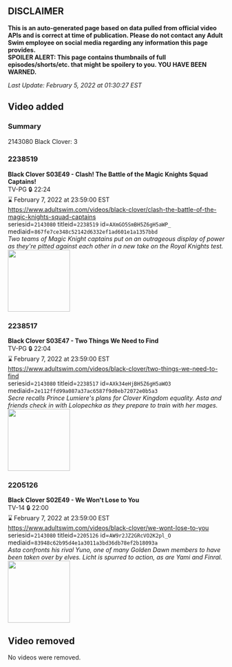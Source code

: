 ## DISCLAIMER
**This is an auto-generated page based on data pulled from official video APIs and is correct at time of publication. Please do not contact any Adult Swim employee on social media regarding any information this page provides.**  
**SPOILER ALERT: This page contains thumbnails of full episodes/shorts/etc. that might be spoilery to you. YOU HAVE BEEN WARNED.**  

_Last Update: February 5, 2022 at 01:30:27 EST_
## Video added
### Summary
2143080 Black Clover: 3  
### 2238519
**Black Clover S03E49 - Clash! The Battle of the Magic Knights Squad Captains!**  
TV-PG 🔒 22:24  
⌛ February 7, 2022 at 23:59:00 EST  
https://www.adultswim.com/videos/black-clover/clash-the-battle-of-the-magic-knights-squad-captains  
seriesid=`2143080` titleid=`2238519` id=`AXmGO5SmBH5Z6gH5aWP_` mediaid=`867fe7ce348c52142d6332ef1ad601e1a1357bbd`  
_Two teams of Magic Knight captains put on an outrageous display of power as they're pitted against each other in a new take on the Royal Knights test._  
<a href="https://media.cdn.adultswim.com/uploads/20210520/thumbnails/2_215201237132-BlackClover_151_ClashTheBattleOfTheMagicKnightsCaptains.png"><img src="https://media.cdn.adultswim.com/uploads/20210520/thumbnails/2_215201237132-BlackClover_151_ClashTheBattleOfTheMagicKnightsCaptains.png" height="144px" /></a>
### 2238517
**Black Clover S03E47 - Two Things We Need to Find**  
TV-PG 🔒 22:04  
⌛ February 7, 2022 at 23:59:00 EST  
https://www.adultswim.com/videos/black-clover/two-things-we-need-to-find  
seriesid=`2143080` titleid=`2238517` id=`AXk34eHjBH5Z6gH5aWO3` mediaid=`2e112ffd99a087a37ac6587f9d0eb72072e0b5a3`  
_Secre recalls Prince Lumiere's plans for Clover Kingdom equality. Asta and friends check in with Lolopechka as they prepare to train with her mages._  
<a href="https://media.cdn.adultswim.com/uploads/20210507/thumbnails/2_21571218548-BlackClover_149_TwoThingsWeNeedToFind.png"><img src="https://media.cdn.adultswim.com/uploads/20210507/thumbnails/2_21571218548-BlackClover_149_TwoThingsWeNeedToFind.png" height="144px" /></a>
### 2205126
**Black Clover S02E49 - We Won't Lose to You**  
TV-14 🔒 22:00  
⌛ February 7, 2022 at 23:59:00 EST  
https://www.adultswim.com/videos/black-clover/we-wont-lose-to-you  
seriesid=`2143080` titleid=`2205126` id=`AW9r2JZ2GRcVO2K2pl_O` mediaid=`83948c62b95d4e1a3011a3bd36db78ef2b18093a`  
_Asta confronts his rival Yuno, one of many Golden Dawn members to have been taken over by elves. Licht is spurred to action, as are Yami and Finral._  
<a href="https://media.cdn.adultswim.com/uploads/20200103/thumbnails/2_201393988-BlackClover_100.jpg"><img src="https://media.cdn.adultswim.com/uploads/20200103/thumbnails/2_201393988-BlackClover_100.jpg" height="144px" /></a>
## Video removed
No videos were removed.  
